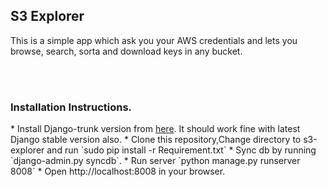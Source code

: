 <h2> S3 Explorer </h2>
<p>This is a simple app which ask you your AWS credentials and lets you browse, search, sorta and download keys in any bucket.</p>
</br>
</br>
<h3>Installation Instructions.</h3>
* Install Django-trunk version from <a href="https://docs.djangoproject.com/en/dev/topics/install/"> here</a>. It should work fine with latest Django stable version also.
* Clone this repository,Change directory to s3-explorer and run `sudo pip install -r Requirement.txt` 
* Sync db by running `django-admin.py syncdb`.
* Run server `python manage.py runserver 8008`
* Open http://localhost:8008 in your browser.
